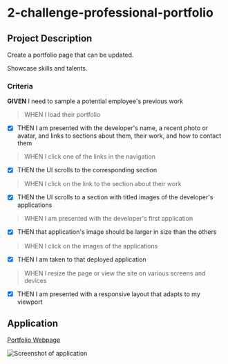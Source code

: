 # 2-challenge-professional-portfolio

## Project Description

Create a portfolio page that can be updated.

Showcase skills and talents.

### Criteria

**GIVEN** I need to sample a potential employee's previous work

> WHEN I load their portfolio
- [X] THEN I am presented with the developer's name, a recent photo or avatar, and links to sections about them, their work, and how to contact them

> WHEN I click one of the links in the navigation
- [X] THEN the UI scrolls to the corresponding section

> WHEN I click on the link to the section about their work
- [X] THEN the UI scrolls to a section with titled images of the developer's applications

> WHEN I am presented with the developer's first application
- [X] THEN that application's image should be larger in size than the others

> WHEN I click on the images of the applications
- [X] THEN I am taken to that deployed application

> WHEN I resize the page or view the site on various screens and devices
- [X] THEN I am presented with a responsive layout that adapts to my viewport

## Application

[Portfolio Webpage]()

![Screenshot of application]()
